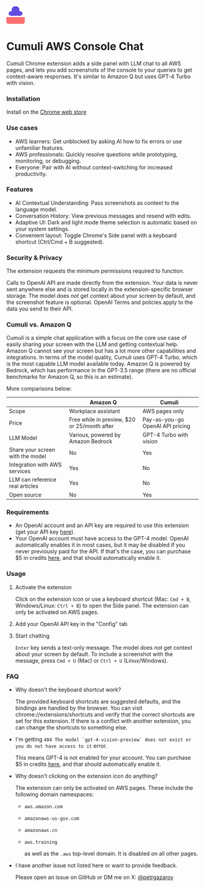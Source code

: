 ![Logo](public/icons/logo48.png)

# Cumuli AWS Console Chat

Cumuli Chrome extension adds a side panel with LLM chat to all AWS pages, and lets you add screenshots of the console to your queries to get context-aware responses. It's similar to Amazon Q but uses GPT-4 Turbo with vision.

### Installation

Install on the [Chrome web store](https://chromewebstore.google.com/detail/cumuli-aws-console-chat/ekdfdahmkpbenhccafhdkmjfgcioejbc)

### Use cases

- AWS learners: Get unblocked by asking AI how to fix errors or use unfamiliar features.
- AWS professionals: Quickly resolve questions while prototyping, monitoring, or debugging.
- Everyone: Pair with AI without context-switching for increased productivity.

### Features

- AI Contextual Understanding: Pass screenshots as context to the language model.
- Conversation History: View previous messages and resend with edits.
- Adaptive UI: Dark and light mode theme selection is automatic based on your system settings.
- Convenient layout: Toggle Chrome's Side panel with a keyboard shortcut (Ctrl/Cmd + B suggested).

### Security & Privacy

The extension requests the minimum permissions required to function.

Calls to OpenAI API are made directly from the extension. Your data is never sent anywhere else and is stored locally in the extension-specific browser storage. The model does _not_ get context about your screen by default, and the screenshot feature is optional. OpenAI Terms and policies apply to the data you send to their API.

### Cumuli vs. Amazon Q

Cumuli is a simple chat application with a focus on the core use case of easily sharing your screen with the LLM and getting contextual help.
Amazon Q cannot see your screen but has a lot more other capabilities and integrations. In terms of the model quality, Cumuli uses GPT-4 Turbo, which is the most capable LLM model available today. Amazon Q is powered by Bedrock, which has performance in the GPT-3.5 range (there are no official benchmarks for Amazon Q, so this is an estimate).

More comparisons below:

|                                  | Amazon Q                                     | Cumuli                           |
| -------------------------------- | -------------------------------------------- | -------------------------------- |
| Scope                            | Workplace assistant                          | AWS pages only                   |
| Price                            | Free while in preview, $20 or 25/month after | Pay-as-you-go OpenAI API pricing |
| LLM Model                        | Various, powered by Amazon Bedrock           | GPT-4 Turbo with vision          |
| Share your screen with the model | No                                           | Yes                              |
| Integration with AWS services    | Yes                                          | No                               |
| LLM can reference real articles  | Yes                                          | No                               |
| Open source                      | No                                           | Yes                              |

### Requirements

- An OpenAI account and an API key are required to use this extension (get your API key [here](https://platform.openai.com/api-keys)).
- Your OpenAI account must have access to the GPT-4 model. OpenAI automatically enables it in most cases, but it may be disabled if you never previously paid for the API. If that's the case, you can purchase $5 in credits [here](https://platform.openai.com/account/billing/overview), and that should automatically enable it.

### Usage

1. Activate the extension

   Click on the extension icon or use a keyboard shortcut (Mac: `Cmd + B`, Windows/Linux: `Ctrl + B`) to open the Side panel. The extension can only be activated on AWS pages.

2. Add your OpenAI API key in the "Config" tab

3. Start chatting

   `Enter` key sends a text-only message. The model does _not_ get context about your screen by default. To include a screenshot with the message, press `Cmd + U` (Mac) or `Ctrl + U` (Linux/Windows).

### FAQ

- Why doesn't the keyboard shortcut work?

  The provided keyboard shortcuts are suggested defaults, and the bindings are handled by the browser. You can visit chrome://extensions/shortcuts and verify that the correct shortcuts are set for this extension. If there is a conflict with another extension, you can change the shortcuts to something else.

- I'm getting `` 404 The model `gpt-4-vision-preview` does not exist or you do not have access to it `` error.

  This means GPT-4 is not enabled for your account. You can purchase $5 in credits [here](https://platform.openai.com/account/billing/overview), and that should automatically enable it.

- Why doesn't clicking on the extension icon do anything?

  The extension can only be activated on AWS pages. These include the following domain namespaces:

  - `aws.amazon.com`
  - `amazonaws-us-gov.com`
  - `amazonaws.cn`
  - `aws.training`

    as well as the `.aws` top-level domain. It is disabled on all other pages.

- I have another issue not listed here or want to provide feedback.

  Please open an issue on GitHub or DM me on X: [@petrgazarov](https://twitter.com/PetrGazarov)
